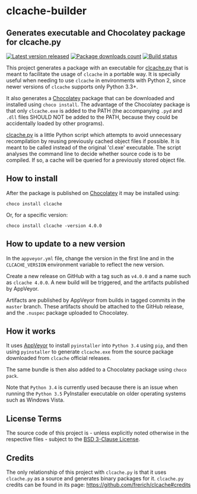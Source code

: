 # clcache-builder 
## Generates executable and Chocolatey package for clcache.py

[![Latest version released](https://img.shields.io/chocolatey/v/clcache.svg)](https://chocolatey.org/packages/clcache)
[![Package downloads count](https://img.shields.io/chocolatey/dt/clcache.svg)](https://chocolatey.org/packages/clcache)
[![Build status](https://ci.appveyor.com/api/projects/status/ci8xpk1wa0e8qyxh/branch/master?svg=true)](https://ci.appveyor.com/project/ESSS/clcache-builder/branch/master)

This project generates a package with an executable for [clcache.py](https://github.com/frerich/clcache) that is meant to facilitate the usage of `clcache` in a portable way. It is specially useful when needing to use `clcache` in environments with Python 2, since newer versions of `clcache` supports only Python 3.3+.

It also generates a [Chocolatey](https://chocolatey.org/) package that can be downloaded and installed using `choco install`. The advantage of the Chocolatey package is that only `clcache.exe` is added to the PATH (the accompanying `.pyd` and `.dll` files SHOULD NOT be added to the PATH, because they could be accidentally loaded by other programs).

[clcache.py](https://github.com/frerich/clcache) is a little Python script which attempts to avoid unnecessary recompilation by reusing previously cached object files if possible. It is meant to be called instead of the original 'cl.exe' executable. The script analyses the command line to decide whether source code is to be compiled. If so, a cache will be queried for a previously stored object file.

## How to install

After the package is published on [Chocolatey](https://chocolatey.org/packages/clcache) it may be installed using:

`choco install clcache`

Or, for a specific version:

`choco install clcache -version 4.0.0`

## How to update to a new version

In the `appveyor.yml` file, change the version in the first line and in the `CLCACHE_VERSION` environment variable to reflect the new version.

Create a new release on GitHub with a tag such as `v4.0.0` and a name such as `clcache 4.0.0`. A new build will be triggered, and the artifacts published by AppVeyor.

Artifacts are published by AppVeyor from builds in tagged commits in the `master` branch. These artifacts should be attached to the GitHub release, and the `.nuspec` package uploaded to Chocolatey.

## How it works

It uses [AppVeyor](https://www.appveyor.com/) to install `pyinstaller` into `Python 3.4` using `pip`, and then using `pyinstaller` to generate `clcache.exe` from the source package downloaded from `clcache` official releases.

The same bundle is then also added to a Chocolatey package using `choco pack`.

Note that `Python 3.4` is currently used because there is an issue when running the `Python 3.5` PyInstaller executable on older operating systems such as Windows Vista.

## License Terms

The source code of this project is - unless explicitly noted otherwise in the respective files - subject to the [BSD 3-Clause License](https://opensource.org/licenses/BSD-3-Clause).

## Credits

The only relationship of this project with `clcache.py` is that it uses `clcache.py` as a source and generates binary packages for it.
`clcache.py` credits can be found in its page: https://github.com/frerich/clcache#credits
